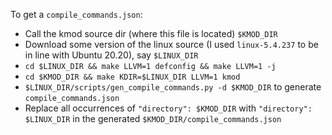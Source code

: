 To get a `compile_commands.json`:

* Call the kmod source dir (where this file is located) `$KMOD_DIR`
* Download some version of the linux source (I used `linux-5.4.237` to be in line with Ubuntu 20.20), say `$LINUX_DIR`
* `cd $LINUX_DIR && make LLVM=1 defconfig && make LLVM=1 -j`
* `cd $KMOD_DIR && make KDIR=$LINUX_DIR LLVM=1 kmod`
* `$LINUX_DIR/scripts/gen_compile_commands.py -d $KMOD_DIR` to generate `compile_commands.json`
* Replace all occurrences of `"directory": $KMOD_DIR` with `"directory": $LINUX_DIR` in the generated `$KMOD_DIR/compile_commands.json`